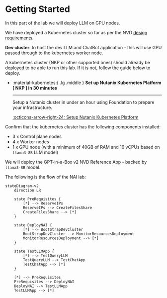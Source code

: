 # Getting Started

In this part of the lab we will deploy LLM on GPU nodes.

We have deployed a Kubernetes cluster so far as per the NVD [design requirements](../conceptual/conceptual.md#management-kubernetes-cluster).

**Dev cluster**: to host the dev LLM and ChatBot application - this will use GPU passed through to the kubernetes worker node.

A kubernetes cluster (NKP or other supported ones) should already be deployed to be able to run this lab. If it is not, follow the guide below to deploy.

<div class="grid cards" markdown>

-   :material-kubernetes:{ .lg .middle } __Set up Nutanix Kubernetes Platform [ NKP ] in 30 minutes__

    ---

    Setup a Nutanix cluster in under an hour using Foundation to prepare your infrastructure.

    [:octicons-arrow-right-24: Setup Nutanix Kubernetes Platform](../infra/infra_nkp.md)

</div>

Confirm that the kubernetes cluster has the following components installed:

- 3 x Control plane nodes
- 4 x Worker nodes 
- 1 x GPU node (with a minimum of 40GB of RAM and 16 vCPUs based on ``llama3-8B`` LLM model)


We will deploy the GPT-in-a-Box v2 NVD Reference App - backed by ``llama3-8B`` model.

The following is the flow of the NAI lab:

```mermaid
stateDiagram-v2
    direction LR

    state PreRequisites {
        [*] --> ReserveIPs
        ReserveIPs --> CreateFilesShare
        CreateFilesShare --> [*]
    }
    
    state DeployNAI {
        [*] --> BootStrapDevCluster
        BootStrapDevCluster --> MonitorResourcesDeployment
        MonitorResourcesDeployment --> [*]
    }

    state TestLLMApp {
        [*] --> TestQueryLLM
        TestQueryLLM --> TestChatApp
        TestChatApp --> [*]
    }

    [*] --> PreRequisites
    PreRequisites --> DeployNAI
    DeployNAI --> TestLLMApp
    TestLLMApp --> [*]
```

